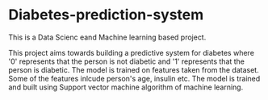 # Diabetes-prediction-system

This is a Data Scienc eand Machine learning based project.

This project aims towards building a predictive system for diabetes where '0' represents that the person is not diabetic and '1' represents that the person is diabetic.
The model is trained on features taken from the dataset. Some of the features inlcude person's age, insulin etc.
The model is trained and built using Support vector machine algorithm of machine learning. 
